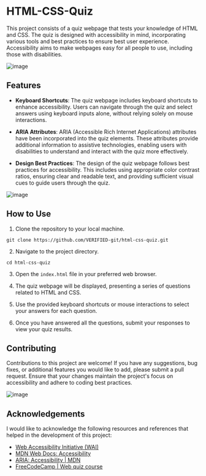# HTML-CSS-Quiz

This project consists of a quiz webpage that tests your knowledge of HTML and CSS. The quiz is designed with accessibility in mind, incorporating various tools and best practices to ensure best user experience. Accessibility aims to make webpages easy for all people to use, including those with disabilities.

![image](https://github.com/VERIFIED-git/HTML-CSS-Quiz/assets/123449884/a0901e4a-4fa4-4670-89c2-98492dd07ad2)

## Features

- **Keyboard Shortcuts**: The quiz webpage includes keyboard shortcuts to enhance accessibility. Users can navigate through the quiz and select answers using keyboard inputs alone, without relying solely on mouse interactions.

- **ARIA Attributes**: ARIA (Accessible Rich Internet Applications) attributes have been incorporated into the quiz elements. These attributes provide additional information to assistive technologies, enabling users with disabilities to understand and interact with the quiz more effectively.

- **Design Best Practices**: The design of the quiz webpage follows best practices for accessibility. This includes using appropriate color contrast ratios, ensuring clear and readable text, and providing sufficient visual cues to guide users through the quiz.

![image](https://github.com/VERIFIED-git/HTML-CSS-Quiz/assets/123449884/ceab6102-f98c-45fd-b93a-9d57de5ed5c9)

## How to Use

1. Clone the repository to your local machine.
```
git clone https://github.com/VERIFIED-git/html-css-quiz.git
```

2. Navigate to the project directory.
```
cd html-css-quiz
```

3. Open the `index.html` file in your preferred web browser.

4. The quiz webpage will be displayed, presenting a series of questions related to HTML and CSS.

5. Use the provided keyboard shortcuts or mouse interactions to select your answers for each question.

6. Once you have answered all the questions, submit your responses to view your quiz results.

## Contributing

Contributions to this project are welcome! If you have any suggestions, bug fixes, or additional features you would like to add, please submit a pull request. Ensure that your changes maintain the project's focus on accessibility and adhere to coding best practices.

![image](https://github.com/VERIFIED-git/HTML-CSS-Quiz/assets/123449884/31bad85e-b6d0-4e00-ae31-a22167c87d6f)

## Acknowledgements

I would like to acknowledge the following resources and references that helped in the development of this project:

- [Web Accessibility Initiative (WAI)](https://www.w3.org/WAI/)
- [MDN Web Docs: Accessibility](https://developer.mozilla.org/en-US/docs/Web/Accessibility)
- [ARIA: Accessibility | MDN](https://developer.mozilla.org/en-US/docs/Web/Accessibility/ARIA)
- [FreeCodeCamp | Web quiz course](https://www.freecodecamp.org/learn/2022/responsive-web-design/#learn-accessibility-by-building-a-quiz)


